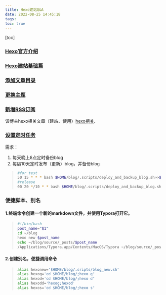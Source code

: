```yaml
---
title: Hexo建站Q&A
date: 2022-08-25 14:45:18
tags:
toc: true
---
```


[toc]

### [Hexo官方介绍](https://hexo.io/zh-cn/)

### [Hexo建站基础篇](http://hanyu.fit/2021/06/17/记%20---%20关于近段时间学习的总结(Hexo建站%20--%20基础篇-搭建环境)/)

###  [添加文章目录](https://xyzardq.github.io/2016/11/04/Hexo添加文章目录/)

### [更换主题](https://zhuanlan.zhihu.com/p/137338730) 


### [新增RSS订阅](https://www.google.com.hk/url?sa=t&rct=j&q=&esrc=s&source=web&cd=&ved=2ahUKEwioobuwtOH5AhXnt1YBHThrBVkQFnoECAYQAw&url=https%3A%2F%2Fzhuanlan.zhihu.com%2Fp%2F392900543&usg=AOvVaw2yK-opF-gOHYXKevVeXYPH) 

该博主hexo相关文章（建站、使用）[hexo相关](https://www.zhihu.com/column/c_1402548025064128512).   


### [设置定时任务](https://tooltt.com/crontab/c/118.html)

需求：

1. 每天晚上8点定时备份blog
2. 每隔10天定时发布（更新）blog，并备份blog

>
>```bash
>#for test
>50 15 * * * bash $HOME/blog/.scripts/deploy_and_backup_blog.sh>>$HOME/blog/deployment.log
>#release 
>00 20 */10 * * bash $HOME/blog/.scripts/deploy_and_backup_blog.sh>>$HOME/blog/deployment.log
>
>```
>



### 便捷脚本、别名

#### 1.终端命令创建一个新的markdown文件，并使用Typora打开它。

>  ```bash
>  #!/bin/bash
>  post_name="$1"
>  cd ~/blog
>  hexo new $post_name
>  echo ~/blog/source/_posts/$post_name
>  /Applications/Typora.app/Contents/MacOS/Typora ~/blog/source/_posts/$post_name.md &
>  ```

#### 2.创建别名，便捷调用命令

> ```bash
> alias hexonew='$HOME/blog/.sripts/blog_new.sh'
> alias hexog='cd $HOME/blog/;hexo g'
> alias hexod='cd $HOME/blog/;hexo d'
> alias hexodd='hexog;hexod'
> alias hexos='cd $HOME/blog/;hexo s'
> ```



